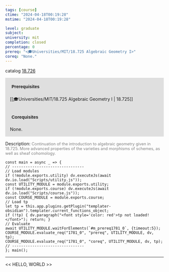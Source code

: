 ```yaml
---
tags: [course]
ctime: "2024-04-18T00:19:28"
mstime: "2024-04-18T00:19:28"

level: graduate
subject: 
university: mit
completion: closed
percentage: 0
prereq: "<🎓Universities/MIT/18.725 Algebraic Geometry I>"
coreq: "None."
---
```


catalog [18.726](http://student.mit.edu/catalog/m18b.html#18.726)

<span style="display: block; padding: 15px; background-color: rgb(100, 100, 100, 0.2);"><font id="m_prereq1781_0" style="display: block; font-family: Arial, sans-serif; font-weight: bold; padding: 5px">Prerequisites</font><br><span id="prereq1781_0">[[🎓Universities/MIT/18.725 Algebraic Geometry I | 18.725]]</span></span>
<span style="display: block; padding: 15px; background-color: rgb(100, 100, 100, 0.2);"><font id="m_coreq1781_0" style="display: block; font-family: Arial, sans-serif; font-weight: bold; padding: 5px">Corequisites</font><br><span id="coreq1781_0">None.</span></span>

<font style="">Description:</font>
<font style="color: grey; font-size: 0.8rem;">Continuation of the introduction to algebraic geometry given in 18.725. More advanced properties of the varieties and morphisms of schemes, as well as sheaf cohomology.</font>

```dataviewjs
const main = async _ => {
// --------------------------------
// Load modules
if (!module.exports.utility) dv.executeJs(await dv.io.load("Scripts/utility.js"));
const UTILITY_MODULE = module.exports.utility;
if (!module.exports.course) dv.executeJs(await dv.io.load("Scripts/course.js"));
const COURSE_MODULE = module.exports.course;
// Load tp
let tp = this.app.plugins.getPlugin("templater-obsidian").templater.current_functions_object;
if (!tp) { dv.paragraph("<font style='color: red'>tp not loaded!</font>"); return; }
// Evaluate
await UTILITY_MODULE.waitForElements(`#m_prereq1781_0`, {timeout:5});
COURSE_MODULE.evaluate_req("1781_0", "prereq", UTILITY_MODULE, dv, tp);
COURSE_MODULE.evaluate_req("1781_0", "coreq", UTILITY_MODULE, dv, tp);
// --------------------------------
}; main();
```

---

<< HELLO, WORLD >>
